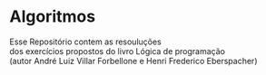 <h1>Algoritmos</h1>
<div> Esse Repositório contem as resouluções</div>
<div>dos exercícios propostos do livro Lógica de programação</div>
<div>(autor André Luiz Villar Forbellone e Henri Frederico Eberspacher)</div>
